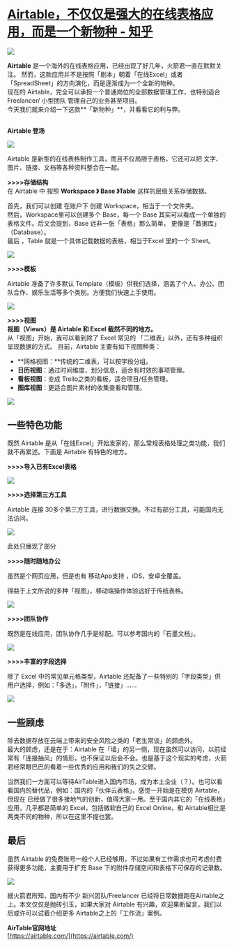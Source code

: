 # [Airtable，不仅仅是强大的在线表格应用，而是一个新物种 - 知乎](https://zhuanlan.zhihu.com/p/74053867)

![](https://pic3.zhimg.com/v2-8e04fba7a714c676a2553a10fd611a0a_b.jpg)

**Airtable** 是一个海外的在线表格应用，已经出现了好几年，火箭君一直在默默关注。 然而，这款应用并不是按照「剧本」朝着「在线Excel」或者「SpreadSheet」的方向演化，而是逐渐成为一个全新的物种。  
现在的 Airtable，完全可以承担一个普通岗位的全部数据管理工作，也特别适合 Freelancer/ 小型团队 管理自己的业务甚至项目。  
今天我们就来介绍一下这款**「新物种」**，并看看它的利与弊。

##   
**Airtable 登场**

![](https://pic4.zhimg.com/v2-92c7120d3b3e1b836af9c8629912a6eb_b.jpg)

Airtable 是新型的在线表格制作工具，而且不仅局限于表格，它还可以把 文字、图片、链接、文档等各种资料整合在一起。

**\>>>>存储结构**  
在 Airtable 中 按照 **Workspace 》 Base 》Table** 这样的层级关系存储数据。

首先，我们可以创建 在账户下 创建 Workspace，相当于一个文件夹。  
然后，Workspace里可以创建多个 Base，每一个 Base 其实可以看成一个单独的表格文件。后文会提到，Base 远非一张「表格」那么简单， 更像是「数据库」（Database）。  
最后 ，Table 就是一个具体记载数据的表格，相当于Excel 里的一个 Sheet。

![](https://pic3.zhimg.com/v2-a9bcf44ceb597786337c8e3f48846aba_b.jpg)

  
**\>>>>模板**

Airtable 准备了许多默认 Template（模板）供我们选择，涵盖了个人、办公、团队合作、娱乐生活等多个类别。方便我们快速上手使用。

![](https://pic3.zhimg.com/v2-d96e579eef6fba8b25e460b80959370e_b.jpg)

  
**\>>>>视图**  
**视图（Views）是 Airtable 和 Excel 截然不同的地方。**  
从「视图」开始，我可以看到除了 Excel 常见的 「二维表」以外，还有多种组织呈现数据的方式。 目前，Airtable 主要有如下视图种类：

-   **网格视图：**传统的二维表，可以按字段分组。
-   **日历视图**：通过时间维度，划分信息，适合有时效的事项管理。
-   **看板视图**：变成 Trello之类的看板，适合项目/任务管理。
-   **图库视图**：更适合图片素材的收集查看和管理。

![](https://pic3.zhimg.com/v2-ccfdae7d91a71b73a6224d57b5ad02a6_b.jpg)

## **一些特色功能**

既然 Airtable 是从「在线Excel」开始发家的，那么常规表格处理之类功能，我们就不再累述。下面是 Airtable 有特色的地方。

**\>>>>导入已有Excel表格**

![](https://pic4.zhimg.com/v2-fb02eb42fa39fa7a8b3541642e08cc3b_b.jpg)

**\>>>>选择第三方工具**

Airtable 连接 30多个第三方工具，进行数据交换。不过有部分工具，可能国内无法访问。  

![](https://pic3.zhimg.com/v2-486c22e1baf48c36f9a366259edf879a_b.jpg)

此处只展现了部分

**\>>>>随时随地办公**

虽然是个网页应用，但是也有 移动App支持 ，iOS，安卓全覆盖。

得益于上文所说的多种「视图」，移动端操作体验远好于传统表格。

![](https://pic1.zhimg.com/v2-c2dbaed52436402308c51ac1e17d4c40_b.jpg)

  
**\>>>>团队协作**

既然是在线应用，团队协作几乎是标配。可以参考国内的「石墨文档」。

![](https://pic4.zhimg.com/v2-e27748dc9ffeb1b4715f16941448b747_b.jpg)

  
**\>>>>丰富的字段选择**

除了 Excel 中的常见单元格类型，Airtable 还配备了一些特别的「字段类型」供用户选择，例如：「多选」，「附件」，「链接」……

![](https://pic1.zhimg.com/v2-f33e905e3547d0114ac0a044d6bc89e0_b.jpg)

## **一些顾虑**

除去数据存放在云端上带来的安全风险之类的「老生常谈」的顾虑外。  
最大的顾虑，还是在于：Airtable 在「墙」的另一侧，现在虽然可以访问，以前经常有「连接抽风」的情形，也不保证以后会不会。也是基于这个现实的考虑，火箭君经常眼巴巴的看着一些优秀的应用和我们的失之交臂。

当然我们一方面可以等待AirTable进入国内市场，成为本土企业（？）。也可以看看国内的替代品，例如：国内的「伙伴云表格」，感觉一开始是在模仿 Airtable，但现在 已经做了很多接地气的创新，值得大家一用。至于国内其它的「在线表格」应用，几乎都是简单的 Excel，包括微软自己的 Excel Online，和 Airtable相比是两类不同的物种，所以在这里不提也罢。

## **最后**

  
虽然 Airtable 的免费账号一般个人已经够用，不过如果有工作需求也可考虑付费获得更多功能，主要用于扩充 Base 下的附件存储空间和表格下可保存的记录数。

![](https://pic3.zhimg.com/v2-5d77d8d37cac70f6f584c822f23e10c6_b.jpg)

据火箭君所知，国内有不少 新兴团队/Freelancer 已经将日常数据跑在Airtable之上。本文仅仅是抛砖引玉，如果大家对 Airtable 有兴趣，欢迎果断留言，我们以后或许可以试着介绍更多 Airtable之上的「工作流」案例。

**AirTable官网地址**  
[https://airtable.com/](https://airtable.com/)
